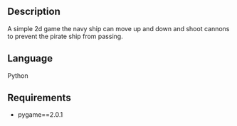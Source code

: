 <h2>Description</h2>

A simple 2d game the navy ship can move up and down and shoot cannons to prevent the pirate ship from passing.

<h2>Language</h2>

Python

<h2>Requirements</h2>

* pygame==2.0.1
